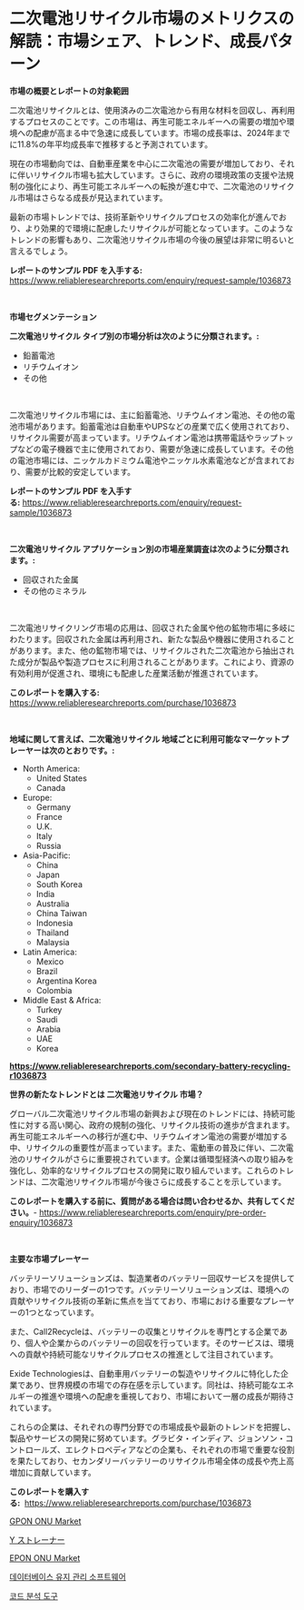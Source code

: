 <p><h1>二次電池リサイクル市場のメトリクスの解読：市場シェア、トレンド、成長パターン</h1></p><p><strong>市場の概要とレポートの対象範囲</strong></p>
<p><p>二次電池リサイクルとは、使用済みの二次電池から有用な材料を回収し、再利用するプロセスのことです。この市場は、再生可能エネルギーへの需要の増加や環境への配慮が高まる中で急速に成長しています。市場の成長率は、2024年までに11.8%の年平均成長率で推移すると予測されています。</p><p>現在の市場動向では、自動車産業を中心に二次電池の需要が増加しており、それに伴いリサイクル市場も拡大しています。さらに、政府の環境政策の支援や法規制の強化により、再生可能エネルギーへの転換が進む中で、二次電池のリサイクル市場はさらなる成長が見込まれています。</p><p>最新の市場トレンドでは、技術革新やリサイクルプロセスの効率化が進んでおり、より効果的で環境に配慮したリサイクルが可能となっています。このようなトレンドの影響もあり、二次電池リサイクル市場の今後の展望は非常に明るいと言えるでしょう。</p></p>
<p><strong>レポートのサンプル PDF を入手する:</strong> <a href="https://www.reliableresearchreports.com/enquiry/request-sample/1036873">https://www.reliableresearchreports.com/enquiry/request-sample/1036873</a></p>
<p>&nbsp;</p>
<p><strong>市場セグメンテーション</strong></p>
<p><strong>二次電池リサイクル タイプ別の市場分析は次のように分類されます。:</strong></p>
<p><ul><li>鉛蓄電池</li><li>リチウムイオン</li><li>その他</li></ul></p>
<p>&nbsp;</p>
<p><p>二次電池リサイクル市場には、主に鉛蓄電池、リチウムイオン電池、その他の電池市場があります。鉛蓄電池は自動車やUPSなどの産業で広く使用されており、リサイクル需要が高まっています。リチウムイオン電池は携帯電話やラップトップなどの電子機器で主に使用されており、需要が急速に成長しています。その他の電池市場には、ニッケルカドミウム電池やニッケル水素電池などが含まれており、需要が比較的安定しています。</p></p>
<p><strong>レポートのサンプル PDF を入手する:</strong>&nbsp;<a href="https://www.reliableresearchreports.com/enquiry/request-sample/1036873">https://www.reliableresearchreports.com/enquiry/request-sample/1036873</a></p>
<p>&nbsp;</p>
<p><strong> 二次電池リサイクル アプリケーション別の市場産業調査は次のように分類されます。:</strong></p>
<p><ul><li>回収された金属</li><li>その他のミネラル</li></ul></p>
<p>&nbsp;</p>
<p><p>二次電池リサイクリング市場の応用は、回収された金属や他の鉱物市場に多岐にわたります。回収された金属は再利用され、新たな製品や機器に使用されることがあります。また、他の鉱物市場では、リサイクルされた二次電池から抽出された成分が製品や製造プロセスに利用されることがあります。これにより、資源の有効利用が促進され、環境にも配慮した産業活動が推進されています。</p></p>
<p><strong>このレポートを購入する:</strong>&nbsp; <a href="https://www.reliableresearchreports.com/purchase/1036873">https://www.reliableresearchreports.com/purchase/1036873</a></p>
<p>&nbsp;</p>
<p><strong>地域に関して言えば、二次電池リサイクル 地域ごとに利用可能なマーケットプレーヤーは次のとおりです。:</strong></p>
<p><ul>
    <li>
        North America:
        <ul>
            <li>United States</li>
            <li>Canada</li>
        </ul>
    </li>
    <li>
        Europe:
        <ul>
            <li>Germany</li>
            <li>France</li>
            <li>U.K.</li>
            <li>Italy</li>
            <li>Russia</li>
        </ul>
    </li>
    <li>
        Asia-Pacific:
        <ul>
            <li>China</li>
            <li>Japan</li>
            <li>South Korea</li>
            <li>India</li>
            <li>Australia</li>
            <li>China Taiwan</li>
            <li>Indonesia</li>
            <li>Thailand</li>
            <li>Malaysia</li>
        </ul>
    </li>
    <li>
        Latin America:
        <ul>
            <li>Mexico</li>
            <li>Brazil</li>
            <li>Argentina Korea</li>
            <li>Colombia</li>
        </ul>
    </li>
    <li>
        Middle East & Africa:
        <ul>
            <li>Turkey</li>
            <li>Saudi</li>
            <li>Arabia</li>
            <li>UAE</li>
            <li>Korea</li>
        </ul>
    </li>
    </ul></p>
<p><strong><a href="https://www.reliableresearchreports.com/secondary-battery-recycling-r1036873">https://www.reliableresearchreports.com/secondary-battery-recycling-r1036873</a></strong>&nbsp;</p>
<p><strong>世界の新たなトレンドとは 二次電池リサイクル 市場？</strong></p>
<p><p>グローバル二次電池リサイクル市場の新興および現在のトレンドには、持続可能性に対する高い関心、政府の規制の強化、リサイクル技術の進歩が含まれます。再生可能エネルギーへの移行が進む中、リチウムイオン電池の需要が増加する中、リサイクルの重要性が高まっています。また、電動車の普及に伴い、二次電池のリサイクルがさらに重要視されています。企業は循環型経済への取り組みを強化し、効率的なリサイクルプロセスの開発に取り組んでいます。これらのトレンドは、二次電池リサイクル市場が今後さらに成長することを示しています。</p></p>
<p><strong>このレポートを購入する前に、質問がある場合は問い合わせるか、共有してください。</strong>- <a href="https://www.reliableresearchreports.com/enquiry/pre-order-enquiry/1036873">https://www.reliableresearchreports.com/enquiry/pre-order-enquiry/1036873</a></p>
<p>&nbsp;</p>
<p><strong>主要な市場プレーヤー</strong></p>
<p><p>バッテリーソリューションズは、製造業者のバッテリー回収サービスを提供しており、市場でのリーダーの1つです。バッテリーソリューションズは、環境への貢献やリサイクル技術の革新に焦点を当てており、市場における重要なプレーヤーの1つとなっています。</p><p>また、Call2Recycleは、バッテリーの収集とリサイクルを専門とする企業であり、個人や企業からのバッテリーの回収を行っています。そのサービスは、環境への貢献や持続可能なリサイクルプロセスの推進として注目されています。</p><p>Exide Technologiesは、自動車用バッテリーの製造やリサイクルに特化した企業であり、世界規模の市場での存在感を示しています。同社は、持続可能なエネルギーの推進や環境への配慮を重視しており、市場において一層の成長が期待されています。</p><p>これらの企業は、それぞれの専門分野での市場成長や最新のトレンドを把握し、製品やサービスの開発に努めています。グラビタ・インディア、ジョンソン・コントロールズ、エレクトロペディアなどの企業も、それぞれの市場で重要な役割を果たしており、セカンダリーバッテリーのリサイクル市場全体の成長や売上高増加に貢献しています。</p></p>
<p><strong>このレポートを購入する:</strong>&nbsp;&nbsp;<a href="https://www.reliableresearchreports.com/purchase/1036873">https://www.reliableresearchreports.com/purchase/1036873</a></p>
<p><p><a href="https://github.com/jsmusil/Market-Research-Report-List-2/blob/main/gpon-onu-market.md">GPON ONU Market</a></p><p><a href="https://github.com/LeanneBruen2023/Market-Research-Report-List-1/blob/main/519769620551.md">Y ストレーナー</a></p><p><a href="https://github.com/yemakinde/Market-Research-Report-List-2/blob/main/epon-onu-market.md">EPON ONU Market</a></p><p><a href="https://github.com/iansanftyord09878/Market-Research-Report-List-1/blob/main/801641418936.md">데이터베이스 유지 관리 소프트웨어</a></p><p><a href="https://github.com/Skyleitney456456/Market-Research-Report-List-1/blob/main/770603118935.md">코드 분석 도구</a></p></p>